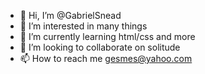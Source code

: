 - 👋 Hi, I’m @GabrielSnead
- 👀 I’m interested in many things
- 🌱 I’m currently learning html/css and more
- 💞️ I’m looking to collaborate on solitude
- 📫 How to reach me gesmes@yahoo.com

<!---
GabrielSnead/GabrielSnead is a ✨ special ✨ repository because its `README.md` (this file) appears on your GitHub profile.
You can click the Preview link to take a look at your changes.
--->

